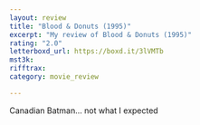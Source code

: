 ```yaml
---
layout: review
title: "Blood & Donuts (1995)"
excerpt: "My review of Blood & Donuts (1995)"
rating: "2.0"
letterboxd_url: https://boxd.it/3lVMTb
mst3k: 
rifftrax: 
category: movie_review

---
```


Canadian Batman… not what I expected
